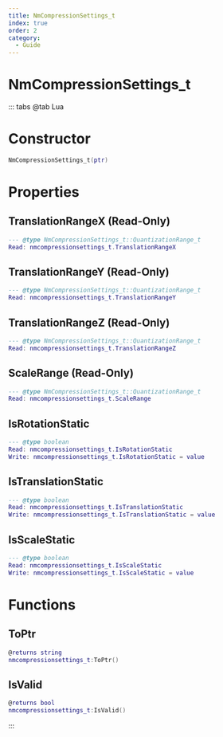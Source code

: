 ```yaml
---
title: NmCompressionSettings_t
index: true
order: 2
category:
  - Guide
---
```


# NmCompressionSettings_t

::: tabs
@tab Lua
# Constructor
```lua
NmCompressionSettings_t(ptr)
```
# Properties
## TranslationRangeX (Read-Only)
```lua
--- @type NmCompressionSettings_t::QuantizationRange_t
Read: nmcompressionsettings_t.TranslationRangeX
```
## TranslationRangeY (Read-Only)
```lua
--- @type NmCompressionSettings_t::QuantizationRange_t
Read: nmcompressionsettings_t.TranslationRangeY
```
## TranslationRangeZ (Read-Only)
```lua
--- @type NmCompressionSettings_t::QuantizationRange_t
Read: nmcompressionsettings_t.TranslationRangeZ
```
## ScaleRange (Read-Only)
```lua
--- @type NmCompressionSettings_t::QuantizationRange_t
Read: nmcompressionsettings_t.ScaleRange
```
## IsRotationStatic 
```lua
--- @type boolean
Read: nmcompressionsettings_t.IsRotationStatic
Write: nmcompressionsettings_t.IsRotationStatic = value
```
## IsTranslationStatic 
```lua
--- @type boolean
Read: nmcompressionsettings_t.IsTranslationStatic
Write: nmcompressionsettings_t.IsTranslationStatic = value
```
## IsScaleStatic 
```lua
--- @type boolean
Read: nmcompressionsettings_t.IsScaleStatic
Write: nmcompressionsettings_t.IsScaleStatic = value
```
# Functions
## ToPtr
```lua
@returns string
nmcompressionsettings_t:ToPtr()
```
## IsValid
```lua
@returns bool
nmcompressionsettings_t:IsValid()
```

:::